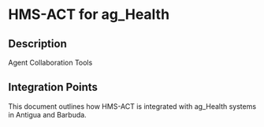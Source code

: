 # HMS-ACT for ag_Health

## Description

Agent Collaboration Tools

## Integration Points

This document outlines how HMS-ACT is integrated with ag_Health systems in Antigua and Barbuda.
